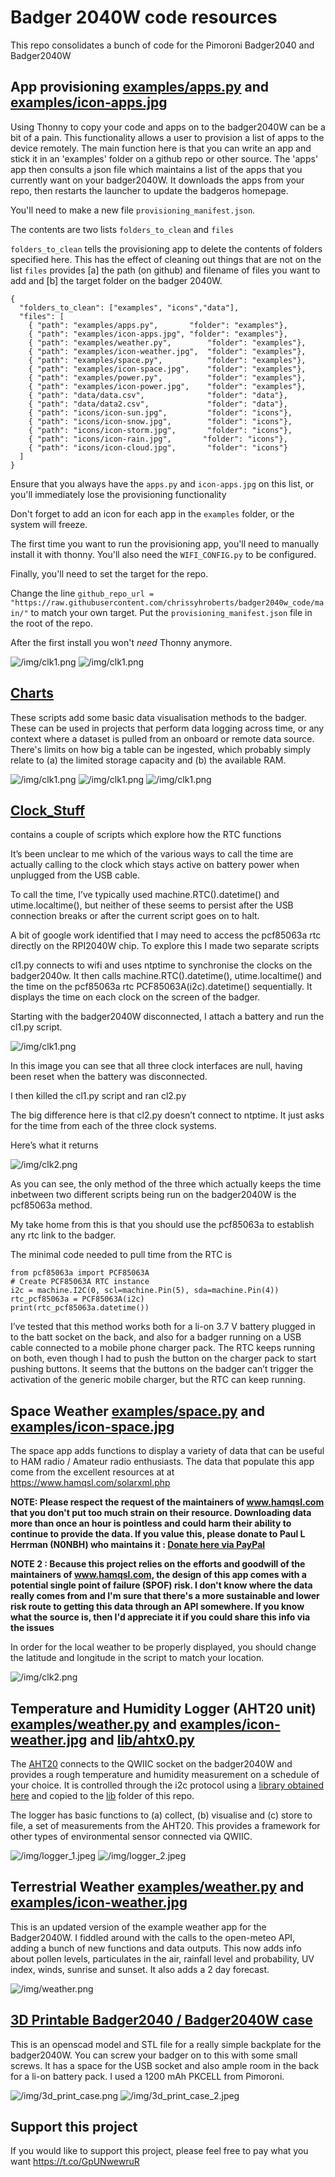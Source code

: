# Badger 2040W code resources

This repo consolidates a bunch of code for the Pimoroni Badger2040 and Badger2040W

## App provisioning [examples/apps.py](examples/apps.py) and [examples/icon-apps.jpg](examples/icon-apps.jpg) 

Using Thonny to copy your code and apps on to the badger2040W can be a bit of a pain. This functionality allows a user to provision a list of apps to the device remotely. The main function here is that you can write an app and stick it in an 'examples' folder on a github repo or other source. The 'apps' app then consults a json file which maintains a list of the apps that you currently want on your badger2040W. It downloads the apps from your repo, then restarts the launcher to update the badgeros homepage.

You'll need to make a new file `provisioning_manifest.json`.

The contents are two lists `folders_to_clean` and `files`

`folders_to_clean` tells the provisioning app to delete the contents of folders specified here. This has the effect of cleaning out things that are not on the list
`files` provides [a] the path (on github) and filename of files you want to add and [b] the target folder on the badger 2040W. 

```
{
  "folders_to_clean": ["examples", "icons","data"],
  "files": [
    { "path": "examples/apps.py",		"folder": "examples"},
    { "path": "examples/icon-apps.jpg",	"folder": "examples"},    
    { "path": "examples/weather.py",		"folder": "examples"},
    { "path": "examples/icon-weather.jpg",	"folder": "examples"},
    { "path": "examples/space.py",			"folder": "examples"},
    { "path": "examples/icon-space.jpg",   	"folder": "examples"},
    { "path": "examples/power.py",		    "folder": "examples"},
    { "path": "examples/icon-power.jpg",    "folder": "examples"},
    { "path": "data/data.csv",		    	"folder": "data"},
    { "path": "data/data2.csv",		    	"folder": "data"},
    { "path": "icons/icon-sun.jpg",		    "folder": "icons"},
    { "path": "icons/icon-snow.jpg",	    "folder": "icons"},
    { "path": "icons/icon-storm.jpg",       "folder": "icons"},
    { "path": "icons/icon-rain.jpg",       "folder": "icons"},
    { "path": "icons/icon-cloud.jpg",       "folder": "icons"}
  ]
}
```

Ensure that you always have the `apps.py` and `icon-apps.jpg` on this list, or you'll immediately lose the provisioning functionality

Don't forget to add an icon for each app in the `examples` folder, or the system will freeze. 

The first time you want to run the provisioning app, you'll need to manually install it with thonny. 
You'll also need the `WIFI_CONFIG.py` to be configured.

Finally, you'll need to set the target for the repo. 

Change the line `github_repo_url = "https://raw.githubusercontent.com/chrissyhroberts/badger2040w_code/main/"`
to match your own target. Put the `provisioning_manifest.json` file in the root of the repo. 


After the first install you won't _need_ Thonny anymore.

![/img/clk1.png](/img/apps_provision_01.jpg)
![/img/clk1.png](/img/apps_provision_02.jpg)




## [Charts](charts/heatmap.py)

These scripts add some basic data visualisation methods to the badger. These can be used in projects that perform data logging across time, or any context where a dataset is pulled from an onboard or remote data source. There's limits on how big a table can be ingested, which probably simply relate to (a) the limited storage capacity and (b) the available RAM.

![/img/clk1.png](/img/barchart.jpg)
![/img/clk1.png](/img/heatmap_matrix.jpg)
![/img/clk1.png](/img/heatmap_summary.jpg)

## [Clock_Stuff](Clock_Stuff)

contains a couple of scripts which explore how the RTC functions

It’s been unclear to me which of the various ways to call the time are actually calling to the clock which stays active on battery power when unplugged from the USB cable.

To call the time, I’ve typically used machine.RTC().datetime() and utime.localtime(), but neither of these seems to persist after the USB connection breaks or after the current script goes on to halt.

A bit of google work identified that I may need to access the pcf85063a rtc directly on the RPI2040W chip.
To explore this I made two separate scripts

cl1.py connects to wifi and uses ntptime to synchronise the clocks on the badger2040w.
It then calls machine.RTC().datetime(), utime.localtime() and the time on the pcf85063a rtc PCF85063A(i2c).datetime() sequentially. It displays the time on each clock on the screen of the badger.

Starting with the badger2040W disconnected, I attach a battery and run the cl1.py script.

![/img/clk1.png](/img/clk1.png)

In this image you can see that all three clock interfaces are null, having been reset when the battery was disconnected.

I then killed the cl1.py script and ran cl2.py

The big difference here is that cl2.py doesn’t connect to ntptime. It just asks for the time from each of the three clock systems.

Here’s what it returns

![/img/clk2.png](/img/clk2.png)

As you can see, the only method of the three which actually keeps the time inbetween two different scripts being run on the badger2040W is the pcf85063a method.

My take home from this is that you should use the pcf85063a to establish any rtc link to the badger.

The minimal code needed to pull time from the RTC is

```
from pcf85063a import PCF85063A
# Create PCF85063A RTC instance
i2c = machine.I2C(0, scl=machine.Pin(5), sda=machine.Pin(4))
rtc_pcf85063a = PCF85063A(i2c)
print(rtc_pcf85063a.datetime())
```

I’ve tested that this method works both for a li-on 3.7 V battery plugged in to the batt socket on the back, and also for a badger running on a USB cable connected to a mobile phone charger pack. The RTC keeps running on both, even though I had to push the button on the charger pack to start pushing buttons. It seems that the buttons on the badger can’t trigger the activation of the generic mobile charger, but the RTC can keep running.

## Space Weather [examples/space.py](examples/space.py) and [examples/icon-space.jpg](examples/icon-space.jpg)

The space app adds functions to display a variety of data that can be useful to HAM radio / Amateur radio enthusiasts. 
The data that populate this app come from the excellent resources at at https://www.hamqsl.com/solarxml.php

**NOTE: Please respect the request of the maintainers of www.hamqsl.com that you don't put too much strain on their resource. Downloading data more than once an hour is pointless and could harm their ability to continue to provide the data. If you value this, please donate to Paul L Herrman (N0NBH) who maintains it : [Donate here via PayPal](https://www.paypal.com/donate?token=PGsbxxaNxFueJmdq1fgPek22o4yU0UR6tybC7O1mUM66rCnWMDxZjvQtmFIAISSAwA2GZXfBMNPVzMTY)**

**NOTE 2 : Because this project relies on the efforts and goodwill of the maintainers of www.hamqsl.com, the design of this app comes with a potential single point of failure (SPOF) risk. I don't know where the data really comes from and I'm sure that there's a more sustainable and lower risk route to getting this data through an API somewhere. If you know what the source is, then I'd appreciate it if you could share this info via the issues**

In order for the local weather to be properly displayed, you should change the latitude and longitude in the script to match your location. 

![/img/clk2.png](/img/space.jpeg)

## Temperature and Humidity Logger (AHT20 unit) [examples/weather.py](examples/logger.py) and [examples/icon-weather.jpg](examples/icon-logger.jpg) and [lib/ahtx0.py](lib/ahtx0.py)

The [AHT20](https://learn.adafruit.com/adafruit-aht20/overview) connects to the QWIIC socket on the badger2040W and provides a rough temperature and humidity measurement on a schedule of your choice. It is controlled through the i2c protocol using a [library obtained here](https://raw.githubusercontent.com/targetblank/micropython_ahtx0/master/ahtx0.py) and copied to the [lib](lib) folder of this repo. 

The logger has basic functions to (a) collect, (b) visualise and (c) store to file, a set of measurements from the AHT20. This provides a framework for other types of environmental sensor connected via QWIIC. 

![/img/logger_1.jpeg](/img/logger_1.jpeg)
![/img/logger_2.jpeg](/img/logger_2.jpeg)


## Terrestrial Weather [examples/weather.py](examples/weather.py) and [examples/icon-weather.jpg](examples/icon-weather.jpg)

This is an updated version of the example weather app for the Badger2040W. I fiddled around with the calls to the open-meteo API, adding a bunch of new functions and data outputs. This now adds info about pollen levels, particulates in the air, rainfall level and probability, UV index, winds, sunrise and sunset. It also adds a 2 day forecast. 

![/img/weather.png](/img/weather.png)

## [3D Printable Badger2040 / Badger2040W case](3d_print_case)

This is an openscad model and STL file for a really simple backplate for the badger2040W. You can screw your badger on to this with some small screws. It has a space for the USB socket and also ample room in the back for a li-on battery pack. I used a 1200 mAh PKCELL from Pimoroni. 

![/img/3d_print_case.png](/img/3d_print_case.png)
![/img/3d_print_case_2.jpeg](/img/3d_print_case_2.jpeg)


## Support this project

If you would like to support this project, please feel free to pay what you want https://t.co/GpUNwewruR
